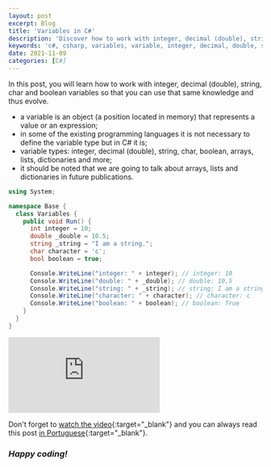 ```yaml
---
layout: post
excerpt: Blog
title: 'Variables in C#'
description: 'Discover how to work with integer, decimal (double), string, char and boolean variables in the C# programming language. Get answers to your questions with the theory and examples presented.'
keywords: 'c#, csharp, variables, variable, integer, decimal, double, string, char, boolean, post'
date: 2021-11-09
categories: [C#]
---
```


In this post, you will learn how to work with integer, decimal (double), string, char and boolean variables so that you can use that same knowledge and thus evolve.

- a variable is an object (a position located in memory) that represents a value or an expression;
- in some of the existing programming languages it is not necessary to define the variable type but in C# it is;
- variable types: integer, decimal (double), string, char, boolean, arrays, lists, dictionaries and more;
- it should be noted that we are going to talk about arrays, lists and dictionaries in future publications.

```csharp
using System;

namespace Base {
  class Variables {
    public void Run() {
      int integer = 10;
      double _double = 10.5;
      string _string = "I am a string.";
      char character = 'c';
      bool boolean = true;

      Console.WriteLine("integer: " + integer); // integer: 10
      Console.WriteLine("double: " + _double); // double: 10,5
      Console.WriteLine("string: " + _string); // string: I am a string.
      Console.WriteLine("character: " + character); // character: c
      Console.WriteLine("boolean: " + boolean); // boolean: True
    }
  }
}
```

<div class="video-container">
  <iframe src="https://www.youtube.com/embed/H1D_3_XgI9E" frameborder="0" allowfullscreen></iframe>
</div>

Don't forget to [watch the video](https://youtu.be/H1D_3_XgI9E){:target="\_blank"} and you can always read this post [in Portuguese](https://caffeinealgorithm.com/blog/20211109/variaveis-em-csharp/){:target="\_blank"}.

### _Happy coding!_
